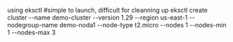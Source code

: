 using eksctl #simple to launch, difficult for cleanning up
eksctl create cluster --name demo-cluster --version 1.29 --region us-east-1 --nodegroup-name demo-noda1 --node-type t2.micro  --nodes 1 --nodes-min 1 --nodes-max 3
